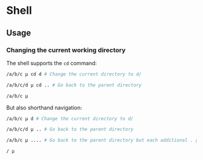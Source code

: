 # Shell

## Usage

### Changing the current working directory

The shell supports the `cd` command:

```sh
/a/b/c µ cd d # Change the current directory to d/

/a/b/c/d µ cd .. # Go back to the parent directory

/a/b/c µ
```

But also shorthand navigation:

```sh
/a/b/c µ d # Change the current directory to d/

/a/b/c/d µ .. # Go back to the parent directory

/a/b/c µ .... # Go back to the parent directory but each additional . got one level upper.

/ µ
```
